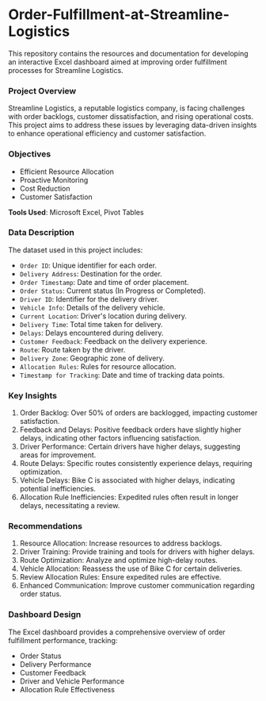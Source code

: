 # Order-Fulfillment-at-Streamline-Logistics
This repository contains the resources and documentation for developing an interactive Excel dashboard aimed at improving order fulfillment processes for Streamline Logistics.

### Project Overview
Streamline Logistics, a reputable logistics company, is facing challenges with order backlogs, customer dissatisfaction, and rising operational costs. This project aims to address these issues by leveraging data-driven insights to enhance operational efficiency and customer satisfaction.

### Objectives
- Efficient Resource Allocation
- Proactive Monitoring
- Cost Reduction
- Customer Satisfaction


**Tools Used**: Microsoft Excel, Pivot Tables

### Data Description
The dataset used in this project includes:

- `Order ID`: Unique identifier for each order.
- `Delivery Address`: Destination for the order.
- `Order Timestamp`: Date and time of order placement.
- `Order Status`: Current status (In Progress or Completed).
- `Driver ID`: Identifier for the delivery driver.
- `Vehicle Info`: Details of the delivery vehicle.
- `Current Location`: Driver's location during delivery.
- `Delivery Time`: Total time taken for delivery.
- `Delays`: Delays encountered during delivery.
- `Customer Feedback`: Feedback on the delivery experience.
- `Route`: Route taken by the driver.
- `Delivery Zone`: Geographic zone of delivery.
- `Allocation Rules`: Rules for resource allocation.
- `Timestamp for Tracking`: Date and time of tracking data points.

### Key Insights
1. Order Backlog: Over 50% of orders are backlogged, impacting customer satisfaction.
2. Feedback and Delays: Positive feedback orders have slightly higher delays, indicating other factors influencing satisfaction.
3. Driver Performance: Certain drivers have higher delays, suggesting areas for improvement.
4. Route Delays: Specific routes consistently experience delays, requiring optimization.
5. Vehicle Delays: Bike C is associated with higher delays, indicating potential inefficiencies.
6. Allocation Rule Inefficiencies: Expedited rules often result in longer delays, necessitating a review.

### Recommendations
1. Resource Allocation: Increase resources to address backlogs.
2. Driver Training: Provide training and tools for drivers with higher delays.
3. Route Optimization: Analyze and optimize high-delay routes.
4. Vehicle Allocation: Reassess the use of Bike C for certain deliveries.
5. Review Allocation Rules: Ensure expedited rules are effective.
6. Enhanced Communication: Improve customer communication regarding order status.

### Dashboard Design
The Excel dashboard provides a comprehensive overview of order fulfillment performance, tracking:

- Order Status
- Delivery Performance
- Customer Feedback
- Driver and Vehicle Performance
- Allocation Rule Effectiveness
